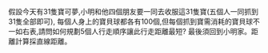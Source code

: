 假設今天有31隻寶可夢,小明和他四個朋友要一同去收服這31隻寶(五個人一同抓到31隻全部即可),
每個人身上的寶貝球都各有100個,但每個抓到寶需消耗的寶貝球不一如右表,請問如何規劃5個人行走順序讓此行走距離最短?
最後須回到小明家。距離計算採直線距離。
